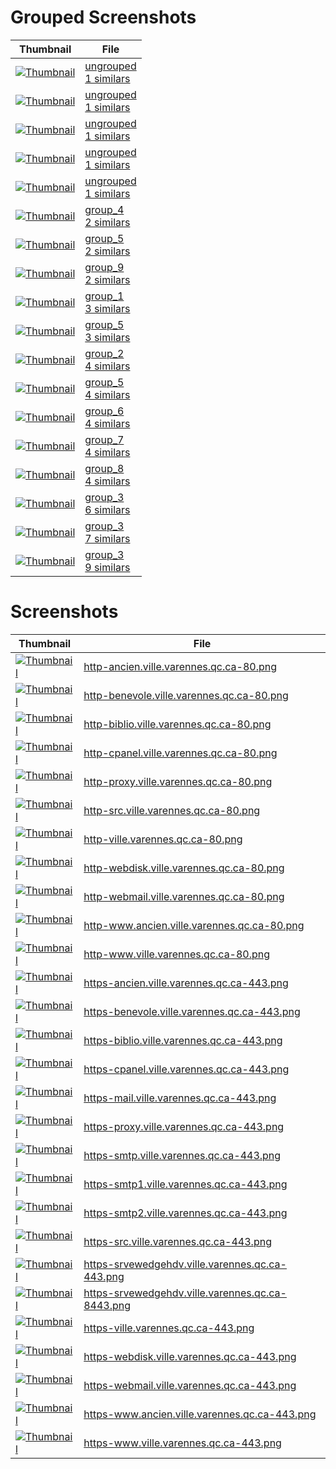 # Grouped Screenshots
| Thumbnail | File |
| --- | --- |
| <a href='groups_samples/1_ungrouped_http-benevole.ville.varennes.qc.ca-80.png' target='_blank'><img src='groups_samples/thumbnails/1_ungrouped_http-benevole.ville.varennes.qc.ca-80.png' alt='Thumbnail' /></a> | <a href='grouped/ungrouped' target='_blank'>ungrouped<br>1 similars</a> |
| <a href='groups_samples/1_ungrouped_http-proxy.ville.varennes.qc.ca-80.png' target='_blank'><img src='groups_samples/thumbnails/1_ungrouped_http-proxy.ville.varennes.qc.ca-80.png' alt='Thumbnail' /></a> | <a href='grouped/ungrouped' target='_blank'>ungrouped<br>1 similars</a> |
| <a href='groups_samples/1_ungrouped_https-benevole.ville.varennes.qc.ca-443.png' target='_blank'><img src='groups_samples/thumbnails/1_ungrouped_https-benevole.ville.varennes.qc.ca-443.png' alt='Thumbnail' /></a> | <a href='grouped/ungrouped' target='_blank'>ungrouped<br>1 similars</a> |
| <a href='groups_samples/1_ungrouped_https-proxy.ville.varennes.qc.ca-443.png' target='_blank'><img src='groups_samples/thumbnails/1_ungrouped_https-proxy.ville.varennes.qc.ca-443.png' alt='Thumbnail' /></a> | <a href='grouped/ungrouped' target='_blank'>ungrouped<br>1 similars</a> |
| <a href='groups_samples/1_ungrouped_https-srvewedgehdv.ville.varennes.qc.ca-443.png' target='_blank'><img src='groups_samples/thumbnails/1_ungrouped_https-srvewedgehdv.ville.varennes.qc.ca-443.png' alt='Thumbnail' /></a> | <a href='grouped/ungrouped' target='_blank'>ungrouped<br>1 similars</a> |
| <a href='groups_samples/2_group_4_http-benevole.ville.varennes.qc.ca-80.png' target='_blank'><img src='groups_samples/thumbnails/2_group_4_http-benevole.ville.varennes.qc.ca-80.png' alt='Thumbnail' /></a> | <a href='grouped/2_group_4' target='_blank'>group_4<br>2 similars</a> |
| <a href='groups_samples/2_group_5_https-proxy.ville.varennes.qc.ca-443.png' target='_blank'><img src='groups_samples/thumbnails/2_group_5_https-proxy.ville.varennes.qc.ca-443.png' alt='Thumbnail' /></a> | <a href='grouped/2_group_5' target='_blank'>group_5<br>2 similars</a> |
| <a href='groups_samples/2_group_9_http-src.ville.varennes.qc.ca-80.png' target='_blank'><img src='groups_samples/thumbnails/2_group_9_http-src.ville.varennes.qc.ca-80.png' alt='Thumbnail' /></a> | <a href='grouped/2_group_9' target='_blank'>group_9<br>2 similars</a> |
| <a href='groups_samples/3_group_1_https-smtp.ville.varennes.qc.ca-443.png' target='_blank'><img src='groups_samples/thumbnails/3_group_1_https-smtp.ville.varennes.qc.ca-443.png' alt='Thumbnail' /></a> | <a href='grouped/3_group_1' target='_blank'>group_1<br>3 similars</a> |
| <a href='groups_samples/3_group_5_https-proxy.ville.varennes.qc.ca-443.png' target='_blank'><img src='groups_samples/thumbnails/3_group_5_https-proxy.ville.varennes.qc.ca-443.png' alt='Thumbnail' /></a> | <a href='grouped/3_group_5' target='_blank'>group_5<br>3 similars</a> |
| <a href='groups_samples/4_group_2_http-ancien.ville.varennes.qc.ca-80.png' target='_blank'><img src='groups_samples/thumbnails/4_group_2_http-ancien.ville.varennes.qc.ca-80.png' alt='Thumbnail' /></a> | <a href='grouped/4_group_2' target='_blank'>group_2<br>4 similars</a> |
| <a href='groups_samples/4_group_5_https-webmail.ville.varennes.qc.ca-443.png' target='_blank'><img src='groups_samples/thumbnails/4_group_5_https-webmail.ville.varennes.qc.ca-443.png' alt='Thumbnail' /></a> | <a href='grouped/4_group_5' target='_blank'>group_5<br>4 similars</a> |
| <a href='groups_samples/4_group_6_http-ville.varennes.qc.ca-80.png' target='_blank'><img src='groups_samples/thumbnails/4_group_6_http-ville.varennes.qc.ca-80.png' alt='Thumbnail' /></a> | <a href='grouped/4_group_6' target='_blank'>group_6<br>4 similars</a> |
| <a href='groups_samples/4_group_7_https-webmail.ville.varennes.qc.ca-443.png' target='_blank'><img src='groups_samples/thumbnails/4_group_7_https-webmail.ville.varennes.qc.ca-443.png' alt='Thumbnail' /></a> | <a href='grouped/4_group_7' target='_blank'>group_7<br>4 similars</a> |
| <a href='groups_samples/4_group_8_http-ville.varennes.qc.ca-80.png' target='_blank'><img src='groups_samples/thumbnails/4_group_8_http-ville.varennes.qc.ca-80.png' alt='Thumbnail' /></a> | <a href='grouped/4_group_8' target='_blank'>group_8<br>4 similars</a> |
| <a href='groups_samples/6_group_3_http-webdisk.ville.varennes.qc.ca-80.png' target='_blank'><img src='groups_samples/thumbnails/6_group_3_http-webdisk.ville.varennes.qc.ca-80.png' alt='Thumbnail' /></a> | <a href='grouped/6_group_3' target='_blank'>group_3<br>6 similars</a> |
| <a href='groups_samples/7_group_3_http-webdisk.ville.varennes.qc.ca-80.png' target='_blank'><img src='groups_samples/thumbnails/7_group_3_http-webdisk.ville.varennes.qc.ca-80.png' alt='Thumbnail' /></a> | <a href='grouped/7_group_3' target='_blank'>group_3<br>7 similars</a> |
| <a href='groups_samples/9_group_3_http-webdisk.ville.varennes.qc.ca-80.png' target='_blank'><img src='groups_samples/thumbnails/9_group_3_http-webdisk.ville.varennes.qc.ca-80.png' alt='Thumbnail' /></a> | <a href='grouped/9_group_3' target='_blank'>group_3<br>9 similars</a> |

# Screenshots
| Thumbnail | File |
| --- | --- |
| <a href='screenshots/http-ancien.ville.varennes.qc.ca-80.png' target='_blank'><img src='screenshots/thumbnails/http-ancien.ville.varennes.qc.ca-80.png' alt='Thumbnail' /></a> | <a href='screenshots/http-ancien.ville.varennes.qc.ca-80.png' target='_blank'>http-ancien.ville.varennes.qc.ca-80.png</a> |
| <a href='screenshots/http-benevole.ville.varennes.qc.ca-80.png' target='_blank'><img src='screenshots/thumbnails/http-benevole.ville.varennes.qc.ca-80.png' alt='Thumbnail' /></a> | <a href='screenshots/http-benevole.ville.varennes.qc.ca-80.png' target='_blank'>http-benevole.ville.varennes.qc.ca-80.png</a> |
| <a href='screenshots/http-biblio.ville.varennes.qc.ca-80.png' target='_blank'><img src='screenshots/thumbnails/http-biblio.ville.varennes.qc.ca-80.png' alt='Thumbnail' /></a> | <a href='screenshots/http-biblio.ville.varennes.qc.ca-80.png' target='_blank'>http-biblio.ville.varennes.qc.ca-80.png</a> |
| <a href='screenshots/http-cpanel.ville.varennes.qc.ca-80.png' target='_blank'><img src='screenshots/thumbnails/http-cpanel.ville.varennes.qc.ca-80.png' alt='Thumbnail' /></a> | <a href='screenshots/http-cpanel.ville.varennes.qc.ca-80.png' target='_blank'>http-cpanel.ville.varennes.qc.ca-80.png</a> |
| <a href='screenshots/http-proxy.ville.varennes.qc.ca-80.png' target='_blank'><img src='screenshots/thumbnails/http-proxy.ville.varennes.qc.ca-80.png' alt='Thumbnail' /></a> | <a href='screenshots/http-proxy.ville.varennes.qc.ca-80.png' target='_blank'>http-proxy.ville.varennes.qc.ca-80.png</a> |
| <a href='screenshots/http-src.ville.varennes.qc.ca-80.png' target='_blank'><img src='screenshots/thumbnails/http-src.ville.varennes.qc.ca-80.png' alt='Thumbnail' /></a> | <a href='screenshots/http-src.ville.varennes.qc.ca-80.png' target='_blank'>http-src.ville.varennes.qc.ca-80.png</a> |
| <a href='screenshots/http-ville.varennes.qc.ca-80.png' target='_blank'><img src='screenshots/thumbnails/http-ville.varennes.qc.ca-80.png' alt='Thumbnail' /></a> | <a href='screenshots/http-ville.varennes.qc.ca-80.png' target='_blank'>http-ville.varennes.qc.ca-80.png</a> |
| <a href='screenshots/http-webdisk.ville.varennes.qc.ca-80.png' target='_blank'><img src='screenshots/thumbnails/http-webdisk.ville.varennes.qc.ca-80.png' alt='Thumbnail' /></a> | <a href='screenshots/http-webdisk.ville.varennes.qc.ca-80.png' target='_blank'>http-webdisk.ville.varennes.qc.ca-80.png</a> |
| <a href='screenshots/http-webmail.ville.varennes.qc.ca-80.png' target='_blank'><img src='screenshots/thumbnails/http-webmail.ville.varennes.qc.ca-80.png' alt='Thumbnail' /></a> | <a href='screenshots/http-webmail.ville.varennes.qc.ca-80.png' target='_blank'>http-webmail.ville.varennes.qc.ca-80.png</a> |
| <a href='screenshots/http-www.ancien.ville.varennes.qc.ca-80.png' target='_blank'><img src='screenshots/thumbnails/http-www.ancien.ville.varennes.qc.ca-80.png' alt='Thumbnail' /></a> | <a href='screenshots/http-www.ancien.ville.varennes.qc.ca-80.png' target='_blank'>http-www.ancien.ville.varennes.qc.ca-80.png</a> |
| <a href='screenshots/http-www.ville.varennes.qc.ca-80.png' target='_blank'><img src='screenshots/thumbnails/http-www.ville.varennes.qc.ca-80.png' alt='Thumbnail' /></a> | <a href='screenshots/http-www.ville.varennes.qc.ca-80.png' target='_blank'>http-www.ville.varennes.qc.ca-80.png</a> |
| <a href='screenshots/https-ancien.ville.varennes.qc.ca-443.png' target='_blank'><img src='screenshots/thumbnails/https-ancien.ville.varennes.qc.ca-443.png' alt='Thumbnail' /></a> | <a href='screenshots/https-ancien.ville.varennes.qc.ca-443.png' target='_blank'>https-ancien.ville.varennes.qc.ca-443.png</a> |
| <a href='screenshots/https-benevole.ville.varennes.qc.ca-443.png' target='_blank'><img src='screenshots/thumbnails/https-benevole.ville.varennes.qc.ca-443.png' alt='Thumbnail' /></a> | <a href='screenshots/https-benevole.ville.varennes.qc.ca-443.png' target='_blank'>https-benevole.ville.varennes.qc.ca-443.png</a> |
| <a href='screenshots/https-biblio.ville.varennes.qc.ca-443.png' target='_blank'><img src='screenshots/thumbnails/https-biblio.ville.varennes.qc.ca-443.png' alt='Thumbnail' /></a> | <a href='screenshots/https-biblio.ville.varennes.qc.ca-443.png' target='_blank'>https-biblio.ville.varennes.qc.ca-443.png</a> |
| <a href='screenshots/https-cpanel.ville.varennes.qc.ca-443.png' target='_blank'><img src='screenshots/thumbnails/https-cpanel.ville.varennes.qc.ca-443.png' alt='Thumbnail' /></a> | <a href='screenshots/https-cpanel.ville.varennes.qc.ca-443.png' target='_blank'>https-cpanel.ville.varennes.qc.ca-443.png</a> |
| <a href='screenshots/https-mail.ville.varennes.qc.ca-443.png' target='_blank'><img src='screenshots/thumbnails/https-mail.ville.varennes.qc.ca-443.png' alt='Thumbnail' /></a> | <a href='screenshots/https-mail.ville.varennes.qc.ca-443.png' target='_blank'>https-mail.ville.varennes.qc.ca-443.png</a> |
| <a href='screenshots/https-proxy.ville.varennes.qc.ca-443.png' target='_blank'><img src='screenshots/thumbnails/https-proxy.ville.varennes.qc.ca-443.png' alt='Thumbnail' /></a> | <a href='screenshots/https-proxy.ville.varennes.qc.ca-443.png' target='_blank'>https-proxy.ville.varennes.qc.ca-443.png</a> |
| <a href='screenshots/https-smtp.ville.varennes.qc.ca-443.png' target='_blank'><img src='screenshots/thumbnails/https-smtp.ville.varennes.qc.ca-443.png' alt='Thumbnail' /></a> | <a href='screenshots/https-smtp.ville.varennes.qc.ca-443.png' target='_blank'>https-smtp.ville.varennes.qc.ca-443.png</a> |
| <a href='screenshots/https-smtp1.ville.varennes.qc.ca-443.png' target='_blank'><img src='screenshots/thumbnails/https-smtp1.ville.varennes.qc.ca-443.png' alt='Thumbnail' /></a> | <a href='screenshots/https-smtp1.ville.varennes.qc.ca-443.png' target='_blank'>https-smtp1.ville.varennes.qc.ca-443.png</a> |
| <a href='screenshots/https-smtp2.ville.varennes.qc.ca-443.png' target='_blank'><img src='screenshots/thumbnails/https-smtp2.ville.varennes.qc.ca-443.png' alt='Thumbnail' /></a> | <a href='screenshots/https-smtp2.ville.varennes.qc.ca-443.png' target='_blank'>https-smtp2.ville.varennes.qc.ca-443.png</a> |
| <a href='screenshots/https-src.ville.varennes.qc.ca-443.png' target='_blank'><img src='screenshots/thumbnails/https-src.ville.varennes.qc.ca-443.png' alt='Thumbnail' /></a> | <a href='screenshots/https-src.ville.varennes.qc.ca-443.png' target='_blank'>https-src.ville.varennes.qc.ca-443.png</a> |
| <a href='screenshots/https-srvewedgehdv.ville.varennes.qc.ca-443.png' target='_blank'><img src='screenshots/thumbnails/https-srvewedgehdv.ville.varennes.qc.ca-443.png' alt='Thumbnail' /></a> | <a href='screenshots/https-srvewedgehdv.ville.varennes.qc.ca-443.png' target='_blank'>https-srvewedgehdv.ville.varennes.qc.ca-443.png</a> |
| <a href='screenshots/https-srvewedgehdv.ville.varennes.qc.ca-8443.png' target='_blank'><img src='screenshots/thumbnails/https-srvewedgehdv.ville.varennes.qc.ca-8443.png' alt='Thumbnail' /></a> | <a href='screenshots/https-srvewedgehdv.ville.varennes.qc.ca-8443.png' target='_blank'>https-srvewedgehdv.ville.varennes.qc.ca-8443.png</a> |
| <a href='screenshots/https-ville.varennes.qc.ca-443.png' target='_blank'><img src='screenshots/thumbnails/https-ville.varennes.qc.ca-443.png' alt='Thumbnail' /></a> | <a href='screenshots/https-ville.varennes.qc.ca-443.png' target='_blank'>https-ville.varennes.qc.ca-443.png</a> |
| <a href='screenshots/https-webdisk.ville.varennes.qc.ca-443.png' target='_blank'><img src='screenshots/thumbnails/https-webdisk.ville.varennes.qc.ca-443.png' alt='Thumbnail' /></a> | <a href='screenshots/https-webdisk.ville.varennes.qc.ca-443.png' target='_blank'>https-webdisk.ville.varennes.qc.ca-443.png</a> |
| <a href='screenshots/https-webmail.ville.varennes.qc.ca-443.png' target='_blank'><img src='screenshots/thumbnails/https-webmail.ville.varennes.qc.ca-443.png' alt='Thumbnail' /></a> | <a href='screenshots/https-webmail.ville.varennes.qc.ca-443.png' target='_blank'>https-webmail.ville.varennes.qc.ca-443.png</a> |
| <a href='screenshots/https-www.ancien.ville.varennes.qc.ca-443.png' target='_blank'><img src='screenshots/thumbnails/https-www.ancien.ville.varennes.qc.ca-443.png' alt='Thumbnail' /></a> | <a href='screenshots/https-www.ancien.ville.varennes.qc.ca-443.png' target='_blank'>https-www.ancien.ville.varennes.qc.ca-443.png</a> |
| <a href='screenshots/https-www.ville.varennes.qc.ca-443.png' target='_blank'><img src='screenshots/thumbnails/https-www.ville.varennes.qc.ca-443.png' alt='Thumbnail' /></a> | <a href='screenshots/https-www.ville.varennes.qc.ca-443.png' target='_blank'>https-www.ville.varennes.qc.ca-443.png</a> |
